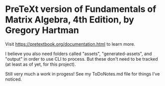 # PreTeXt version of Fundamentals of Matrix Algebra, 4th Edition, by Gregory Hartman

Visit <https://pretextbook.org/documentation.html> to learn more.

I believe you also need folders called "assets", "generated-assets", and "output" in order to use CLI to process.  But these don't need to be tracked (at least as of yet, for this project).

Still very much a work in progess!  See my ToDoNotes.md file for things I've noticed.   